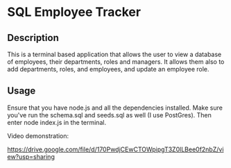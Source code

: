 # SQL Employee Tracker

## Description

This is a terminal based application that allows the user to view a database of employees, their departments, roles and managers. It allows them also to add departments, roles, and employees, and update an employee role. 

## Usage

Ensure that you have node.js and all the dependencies installed. Make sure you've run the schema.sql and seeds.sql as well (I use PostGres). Then enter node index.js in the terminal.

Video demonstration:

https://drive.google.com/file/d/170PwdjCEwCTOWpipgT3Z0lLBee0f2nbZ/view?usp=sharing





